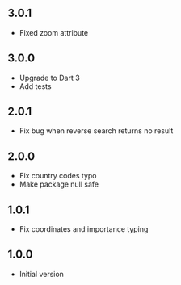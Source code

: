 ## 3.0.1
- Fixed zoom attribute

## 3.0.0
- Upgrade to Dart 3
- Add tests

## 2.0.1
- Fix bug when reverse search returns no result

## 2.0.0

- Fix country codes typo
- Make package null safe

## 1.0.1

- Fix coordinates and importance typing

## 1.0.0

- Initial version
